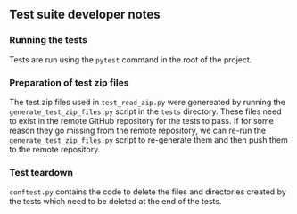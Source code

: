 ## Test suite developer notes

### Running the tests
Tests are run using the `pytest` command in the root of the project.

### Preparation of test zip files
The test zip files used in `test_read_zip.py` were genereated 
by running the `generate_test_zip_files.py` script in the `tests` directory.
These files need to exist in the remote GitHub repository for the tests to pass.
If for some reason they go missing from the remote repository,
we can re-run the `generate_test_zip_files.py` script to re-generate them
and then push them to the remote repository.

### Test teardown
`conftest.py` contains the code to delete the files and directories 
created by the tests which need to be deleted at the end of the tests.